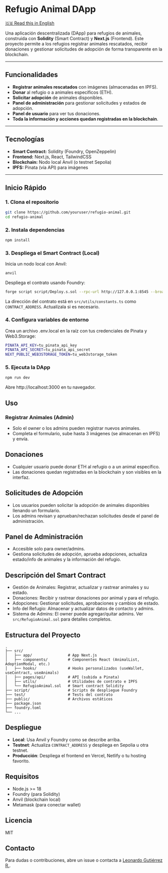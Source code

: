 # Refugio Animal DApp

[🇬🇧 Read this in English](./README.md)

Una aplicación descentralizada (DApp) para refugios de animales, construida con **Solidity** (Smart Contract) y **Next.js** (Frontend). Este proyecto permite a los refugios registrar animales rescatados, recibir donaciones y gestionar solicitudes de adopción de forma transparente en la blockchain.

---

## Funcionalidades

- **Registrar animales rescatados** con imágenes (almacenadas en IPFS).
- **Donar** al refugio o a animales específicos (ETH).
- **Solicitar adopción** de animales disponibles.
- **Panel de administración** para gestionar solicitudes y estados de adopción.
- **Panel de usuario** para ver tus donaciones.
- **Toda la información y acciones quedan registradas en la blockchain**.

---

## Tecnologías

- **Smart Contract:** Solidity (Foundry, OpenZeppelin)
- **Frontend:** Next.js, React, TailwindCSS
- **Blockchain:** Nodo local Anvil (o testnet Sepolia)
- **IPFS:** Pinata (vía API) para imágenes

---

## Inicio Rápido

### 1. Clona el repositorio

```bash
git clone https://github.com/youruser/refugio-animal.git
cd refugio-animal
```

### 2. Instala dependencias
```bash
npm install
```

### 3. Despliega el Smart Contract (Local)
Inicia un nodo local con Anvil:
```bash
anvil
```
Despliega el contrato usando Foundry:
```bash
forge script script/Deploy.s.sol --rpc-url http://127.0.0.1:8545 --broadcast --private-key <TU_PRIVATE_KEY>
```

La dirección del contrato está en `src/utils/constants.ts` como `CONTRACT_ADDRESS`. Actualízala si es necesario.

### 4. Configura variables de entorno
Crea un archivo .env.local en la raíz con tus credenciales de Pinata y Web3.Storage:
```bash
PINATA_API_KEY=tu_pinata_api_key
PINATA_API_SECRET=tu_pinata_api_secret
NEXT_PUBLIC_WEB3STORAGE_TOKEN=tu_web3storage_token
```

### 5. Ejecuta la DApp
```bash
npm run dev
```
Abre http://localhost:3000 en tu navegador.

## Uso

### Registrar Animales (Admin)
- Solo el owner o los admins pueden registrar nuevos animales.
- Completa el formulario, sube hasta 3 imágenes (se almacenan en IPFS) y envía.


## Donaciones
- Cualquier usuario puede donar ETH al refugio o a un animal específico.
- Las donaciones quedan registradas en la blockchain y son visibles en la interfaz.

## Solicitudes de Adopción
- Los usuarios pueden solicitar la adopción de animales disponibles llenando un formulario.
- Los admins revisan y aprueban/rechazan solicitudes desde el panel de administración.

## Panel de Administración
- Accesible solo para owner/admins.
- Gestiona solicitudes de adopción, aprueba adopciones, actualiza estado/info de animales y la información del refugio.

## Descripción del Smart Contract
- Gestión de Animales: Registrar, actualizar y rastrear animales y su estado.
- Donaciones: Recibir y rastrear donaciones por animal y para el refugio.
- Adopciones: Gestionar solicitudes, aprobaciones y cambios de estado.
- Info del Refugio: Almacenar y actualizar datos de contacto y admins.
- Sistema de Admins: El owner puede agregar/quitar admins.
Ver `src/RefugioAnimal.sol` para detalles completos.


## Estructura del Proyecto
```
.
├── src/
│   ├── app/                # App Next.js
│   ├── components/         # Componentes React (AnimalList, AdoptionModal, etc.)
│   ├── hooks/              # Hooks personalizados (useWallet, useContract, useAnimals)
│   ├── pages/api/          # API (subida a Pinata)
│   ├── utils/              # Utilidades de contrato e IPFS
│   └── RefugioAnimal.sol   # Smart contract Solidity
├── script/                 # Scripts de despliegue Foundry
├── test/                   # Tests del contrato
├── public/                 # Archivos estáticos
├── package.json
├── foundry.toml
└── ...
```

## Despliegue

- **Local**: Usa Anvil y Foundry como se describe arriba.
- **Testnet**: Actualiza `CONTRACT_ADDRESS` y despliega en Sepolia u otra testnet.
- **Producción**: Despliega el frontend en Vercel, Netlify o tu hosting favorito.

## Requisitos

- Node.js >= 18
- Foundry (para Solidity)
- Anvil (blockchain local)
- Metamask (para conectar wallet)


## Licencia
MIT

## Contacto
Para dudas o contribuciones, abre un issue o contacta a [Leonardo Gutiérrez R.](mailto:leogutierrezramirez@gmail.com).